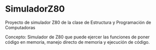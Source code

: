 # SimuladorZ80
Proyecto de simulador Z80 de la clase de Estructura y Programación de Computadoras

Concepto: Simulador de Z80 que puede ejercer las funciones de poner código en memoria, manejo directo de memoria y ejecución de código.